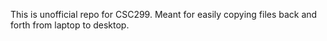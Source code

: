 This is unofficial repo for CSC299. Meant for easily copying files back and forth from laptop to desktop. 